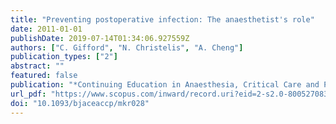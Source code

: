 ```yaml
---
title: "Preventing postoperative infection: The anaesthetist's role"
date: 2011-01-01
publishDate: 2019-07-14T01:34:06.927559Z
authors: ["C. Gifford", "N. Christelis", "A. Cheng"]
publication_types: ["2"]
abstract: ""
featured: false
publication: "*Continuing Education in Anaesthesia, Critical Care and Pain*"
url_pdf: "https://www.scopus.com/inward/record.uri?eid=2-s2.0-80052708311&doi=10.1093%2fbjaceaccp%2fmkr028&partnerID=40&md5=60ad20070923e6b76915606ca0a6ef74 http://ceaccp.oxfordjournals.org/content/11/5/151.full.pdf"
doi: "10.1093/bjaceaccp/mkr028"
---
```



